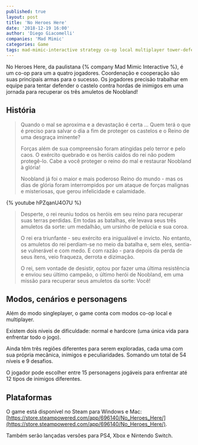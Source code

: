 ```yaml
---
published: true
layout: post
title: 'No Heroes Here'
date: '2018-12-19 16:00'
author: 'Diego Giacomelli'
companies: 'Mad Mimic'
categories: Game
tags: mad-mimic-interactive strategy co-op local multiplayer tower-defense pixel-graphics steam osx windows ps4 xbox switch
---
```

No Heroes Here, da paulistana {% company Mad Mimic Interactive %}, é um co-op para um a quatro jogadores. 
Coordenação e cooperação são suas principais armas para o sucesso.
Os jogadores precisão trabalhar em equipe para tentar defender o castelo contra hordas de inimigos em uma jornada para recuperar os três amuletos de Noobland!
									
## História						
> Quando o mal se aproxima e a devastação é certa ... Quem terá o que é preciso para salvar o dia a fim de proteger os castelos e o Reino de uma desgraça iminente?
>
> Forças além de sua compreensão foram atingidas pelo terror e pelo caos. O exército quebrado e os heróis caídos do rei não podem protegê-lo. Cabe a você proteger o reino do mal e restaurar Noobland à glória! 
>
> Noobland já foi o maior e mais poderoso Reino do mundo - mas os dias de glória foram interrompidos por um ataque de forças malignas e misteriosas, que gerou infelicidade e calamidade.

{% youtube hPZqanU4O7U %}

> Desperte, o rei reuniu todos os heróis em seu reino para recuperar suas terras perdidas. Em todas as batalhas, ele levava seus três amuletos da sorte: um medalhão, um ursinho de pelúcia e sua coroa. 
>
> O rei era triunfante - seu exército era inigualável e invicto. No entanto, os amuletos do rei perdiam-se no meio da batalha e, sem eles, sentia-se vulnerável e com medo. E com razão - para depois da perda de seus itens, veio fraqueza, derrota e dizimação. 
>
> O rei, sem vontade de desistir, optou por fazer uma última resistência e enviou seu último campeão, o último herói de Noobland, em uma missão para recuperar seus amuletos da sorte: Você! 


## Modos, cenários e personagens
Além do modo singleplayer, o game conta com modos co-op local e multiplayer.

Existem dois níveis de dificuldade: normal e hardcore (uma única vida para enfrentar todo o jogo).

Ainda têm três regiões diferentes para serem exploradas, cada uma com sua própria mecânica, inimigos e peculiaridades. Somando um total de 54 níveis e 9 desafios.

O jogador pode escolher entre 15 personagens jogáveis para enfrentar até 12 tipos de inimigos diferentes.

## Plataformas
O game está disponível no Steam para Windows e Mac: [https://store.steampowered.com/app/696140/No_Heroes_Here/](https://store.steampowered.com/app/696140/No_Heroes_Here/).

Também serão lançadas versões para PS4, Xbox e Nintendo Switch.